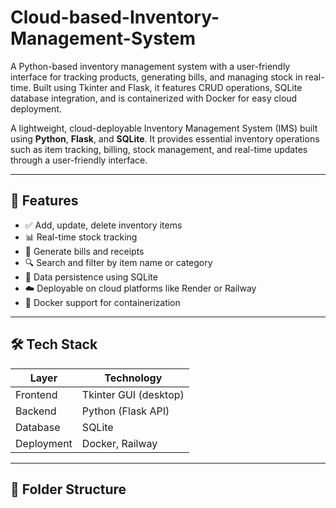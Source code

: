 # Cloud-based-Inventory-Management-System
A Python-based inventory management system with a user-friendly interface for tracking products, generating bills, and managing stock in real-time. Built using Tkinter and Flask, it features CRUD operations, SQLite database integration, and is containerized with Docker for easy cloud deployment.

A lightweight, cloud-deployable Inventory Management System (IMS) built using **Python**, **Flask**, and **SQLite**. It provides essential inventory operations such as item tracking, billing, stock management, and real-time updates through a user-friendly interface.

---

## 🚀 Features

- ✅ Add, update, delete inventory items
- 📊 Real-time stock tracking
- 🧾 Generate bills and receipts
- 🔍 Search and filter by item name or category
- 💾 Data persistence using SQLite
- ☁️ Deployable on cloud platforms like Render or Railway
- 🐳 Docker support for containerization

---

## 🛠️ Tech Stack

| Layer     | Technology        |
|-----------|-------------------|
| Frontend  | Tkinter GUI (desktop) |
| Backend   | Python (Flask API)|
| Database  | SQLite            |
| Deployment| Docker, Railway   |

---

## 📂 Folder Structure

